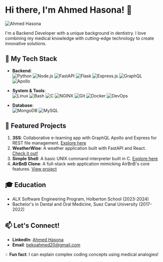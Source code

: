 # Hi there, I'm Ahmed Hasona! 👋

![Ahmed Hasona](https://drive.google.com/uc?export=view&id=1Gc_vFrtEzNc9tpKkNK0CeOTeZN7ZvLrX)

I'm a Backend Developer with a unique background in dentistry. I love combining my medical knowledge with cutting-edge technology to create innovative solutions.

## 🚀 My Tech Stack

- **Backend**:  
  ![Python](https://img.shields.io/badge/-Python-3776AB?style=flat-square&logo=Python&logoColor=white) ![Node.js](https://img.shields.io/badge/-Node.js-339933?style=flat-square&logo=Node.js&logoColor=white) ![FastAPI](https://img.shields.io/badge/-FastAPI-009688?style=flat-square&logo=FastAPI&logoColor=white) ![Flask](https://img.shields.io/badge/-Flask-000000?style=flat-square&logo=Flask&logoColor=white) ![Express.js](https://img.shields.io/badge/-Express.js-000000?style=flat-square&logo=Express&logoColor=white) ![GraphQL](https://img.shields.io/badge/-GraphQL-E10098?style=flat-square&logo=GraphQL&logoColor=white) ![Apollo](https://img.shields.io/badge/-Apollo-311C87?style=flat-square&logo=Apollo-GraphQL&logoColor=white)

- **System & Tools**:  
  ![Linux](https://img.shields.io/badge/-Linux-FCC624?style=flat-square&logo=Linux&logoColor=black) ![Bash](https://img.shields.io/badge/-Bash-4EAA25?style=flat-square&logo=GNU-Bash&logoColor=white) ![C](https://img.shields.io/badge/-C-A8B9CC?style=flat-square&logo=C&logoColor=white) ![NGINX](https://img.shields.io/badge/-NGINX-009639?style=flat-square&logo=NGINX&logoColor=white) ![Git](https://img.shields.io/badge/-Git-F05032?style=flat-square&logo=Git&logoColor=white) ![Docker](https://img.shields.io/badge/-Docker-2496ED?style=flat-square&logo=Docker&logoColor=white) ![DevOps](https://img.shields.io/badge/-DevOps-5E97D0?style=flat-square&logo=DevOps&logoColor=white)

- **Database**:  
  ![MongoDB](https://img.shields.io/badge/-MongoDB-47A248?style=flat-square&logo=MongoDB&logoColor=white) ![MySQL](https://img.shields.io/badge/-MySQL-4479A1?style=flat-square&logo=MySQL&logoColor=white)

## 🌟 Featured Projects

1. **3SS**: Collaborative e-learning app with GraphQL Apollo and Express for REST file management. [Explore here](https://github.com/hakra9/project_final_alx_backend)
2. **WeatherWise**: A weather application built with FastAPI and React. [Check it out!](https://github.com/ahmed2103/weatherwise)
3. **Simple Shell**: A basic UNIX command interpreter built in C. [Explore here](https://github.com/OMAREID0/simple_shell)
4. **AirBnB Clone**: A full-stack web application mimicking AirBnB's core features. [View project](https://github.com/ALX-SE-projects/AirBnB_clone_v4)

## 🎓 Education

- ALX Software Engineering Program, Holberton School (2023-2024)
- Bachelor's in Dental and Oral Medicine, Suez Canal University (2017-2022)

## 📫 Let's Connect!

- **LinkedIn**: [Ahmed Hasona](https://www.linkedin.com/in/ahmed-hasona-6788b2146)
- **Email**: [bekoahmed20@gmail.com](mailto:bekoahmed20@gmail.com)

💡 **Fun fact**: I can explain complex coding concepts using medical analogies!
